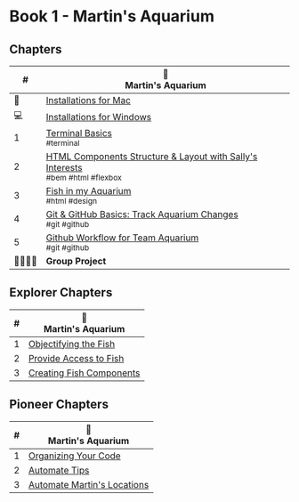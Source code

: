 # Book 1 - Martin's Aquarium

## Chapters

| # | 🐠 <br/> Martin's Aquarium |
|--|--|
| 🍎 | [Installations for Mac](./chapters/INSTALLATIONS_MAC.md) |
| 💻 | [Installations for Windows](./chapters/GETTING_STARTED_WINDOWS_PYTHON.md) |
| 1 | [Terminal Basics](./chapters/CH1_TERMINAL_BASICS.md) <br/> <sub style="font-size:0.85rem;">#terminal</sub> |
| 2 | [HTML Components Structure &amp; Layout with Sally's Interests](./chapters/CH2_HTML_COMPONENTS_STRUCTURE_LAYOUT.md) <br/> <sub style="font-size:0.85rem;">#bem #html #flexbox</sub> |
| 3 | [Fish in my Aquarium](./chapters/CH3_FISH_IN_MY_AQUARIUM.md) <br/> <sub style="font-size:0.85rem;">#html #design</sub> |
| 4 | [Git & GitHub Basics: Track Aquarium Changes](./chapters/CH4_GIT_GITHUB_BASICS.md) <br/> <sub style="font-size:0.85rem;">#git #github</sub> |
| 5 | [Github Workflow for Team Aquarium](./chapters/CH5_GITHUB_WORKFLOW.md) <br/> <sub style="font-size:0.85rem;">#git #github</sub> |
| 👨‍👨‍👦‍👦 | **Group Project** |


## Explorer Chapters

| # | 🐠 <br/> Martin's Aquarium |
|--|--|
| 1 | [Objectifying the Fish](./chapters/EC1_OBJECTIFYING_THE_FISH.md) |
| 2 | [Provide Access to Fish](./chapters/EC2_PROVIDE_ACCESS_TO_FISH.md) |
| 3 | [Creating Fish Components](./chapters/EC3_CREATING_FISH_COMPONENTS.md) |

## Pioneer Chapters

| # | 🐠 <br/> Martin's Aquarium |
|--|--|
| 1 | [Organizing Your Code](./chapters/PC1_ORGANIZING_YOUR_CODE.md) |
| 2 | [Automate Tips](./chapters/PC2_AUTOMATE_TIPS.md) |
| 3 | [Automate Martin's Locations](./chapters/PC3_AUTOMATE_MARTINS_LOCATIONS.md) |
